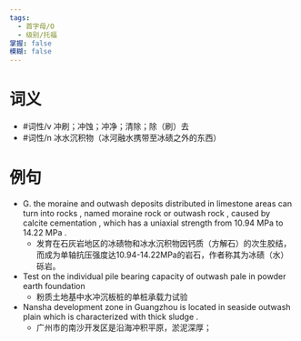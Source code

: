 ```yaml
---
tags:
  - 首字母/O
  - 级别/托福
掌握: false
模糊: false
---
```

# 词义
- #词性/v  冲刷；冲蚀；冲净；清除；除（刷）去
- #词性/n  冰水沉积物（冰河融水携带至冰碛之外的东西）
# 例句
- G. the moraine and outwash deposits distributed in limestone areas can turn into rocks , named moraine rock or outwash rock , caused by calcite cementation , which has a uniaxial strength from 10.94 MPa to 14.22 MPa .
	- 发育在石灰岩地区的冰碛物和冰水沉积物因钙质（方解石）的次生胶结，而成为单轴抗压强度达10.94-14.22MPa的岩石，作者称其为冰碛（水）砾岩。
- Test on the individual pile bearing capacity of outwash pale in powder earth foundation
	- 粉质土地基中水冲沉板桩的单桩承载力试验
- Nansha development zone in Guangzhou is located in seaside outwash plain which is characterized with thick sludge .
	- 广州市的南沙开发区是沿海冲积平原，淤泥深厚；
